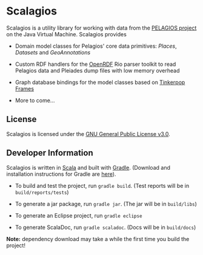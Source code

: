 # Scalagios

Scalagios is a utility library for working with data from the [PELAGIOS project](http://pelagios-project.blogspot.com) on the Java Virtual Machine. Scalagios provides

* Domain model classes for Pelagios' core data primitives: _Places_, _Datasets_ and _GeoAnnotations_

* Custom RDF handlers for the [OpenRDF](http://www.openrdf.org/) Rio parser toolkit to read Pelagios
  data and Pleiades dump files with low memory overhead

* Graph database bindings for the model classes based on [Tinkerpop](http://tinkerpop.com/) 
  [Frames](https://github.com/tinkerpop/frames/wiki)

* More to come...
  

## License

Scalagios is licensed under the [GNU General Public License v3.0](http://www.gnu.org/licenses/gpl.html).

## Developer Information

Scalagios is written in [Scala](http://www.scala-lang.org) and built with [Gradle](http://www.gradle.org).
(Download and installation instructions for Gradle are [here](http://www.gradle.org/installation.html)). 

* To build and test the project, run `gradle build`. (Test reports will be in `build/reports/tests`)

* To generate a jar package, run `gradle jar`. (The jar will be in `build/libs`)

* To generate an Eclipse project, run `gradle eclipse`

* To generate ScalaDoc, run `gradle scaladoc`.  (Docs will be in `build/docs`)

__Note:__ dependency download may take a while the first time you build the project!